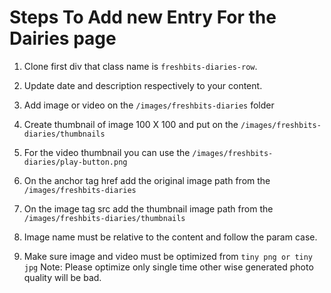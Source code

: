 # Steps To Add new Entry For the Dairies page

1) Clone first div that class name is `freshbits-diaries-row`.

2) Update date and description respectively to your content.

3) Add image or video on the `/images/freshbits-diaries` folder

4) Create thumbnail of image 100 X 100 and put on the `/images/freshbits-diaries/thumbnails`

5) For the video thumbnail you can use the `/images/freshbits-diaries/play-button.png`

6) On the anchor tag href add the original image path from the `/images/freshbits-diaries`

7) On the image tag src add the thumbnail image path from the `/images/freshbits-diaries/thumbnails`

8) Image name must be relative to the content and follow the param case.

9) Make sure image and video must be optimized from `tiny png or tiny jpg`
    Note: Please optimize only single time other wise generated photo quality will be bad.
